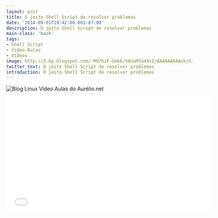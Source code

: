 ```yaml
---
layout: post
title: O jeito Shell Script de resolver problemas
date: '2014-09-01T19:42:00.001-07:00'
description: O jeito Shell Script de resolver problemas
main-class: 'bash'
tags:
- Shell Script
- Video-Aulas
- Vídeos
image: http://3.bp.blogspot.com/-M97hiF-Gmkk/VAUuM7a4XvI/AAAAAAAAAok/tZHxruHCG6I/s72-c/maxresdefault.jpg
twitter_text: O jeito Shell Script de resolver problemas
introduction: O jeito Shell Script de resolver problemas
---
```

![Blog Linux](http://3.bp.blogspot.com/-M97hiF-Gmkk/VAUuM7a4XvI/AAAAAAAAAok/tZHxruHCG6I/s320/maxresdefault.jpg "Blog Linux")
Vídeo Aulas do Aurélio.net
<iframe allowfullscreen="" frameborder="0" height="315" src="//www.youtube.com/embed/jKkEoHXfmA4" width="560"><iframe><iframe allowfullscreen="" frameborder="0" height="315" src="//www.youtube.com/embed/6i3I0vKHtO8" width="560"><iframe><iframe allowfullscreen="" frameborder="0" height="315" src="//www.youtube.com/embed/usjTrYwIZCo" width="560"><iframe><iframe allowfullscreen="" frameborder="0" height="315" src="//www.youtube.com/embed/woN4BZjr0Os" width="560"><iframe>
